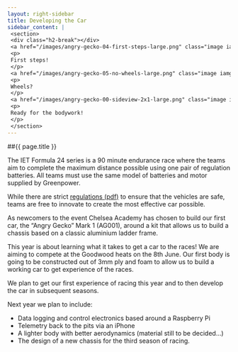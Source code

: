 ```yaml
---
layout: right-sidebar
title: Developing the Car
sidebar_content: |
 <section>
 <div class="h2-break"></div>
 <a href="/images/angry-gecko-04-first-steps-large.png" class="image iamge-full" data-lighter data-width="1200" data-height="900"><img src="/images/angry-gecko-04-first-steps.jpg" alt="Early construction of the chassis frame" /></a>
 <p>
 First steps!
 </p>
 <a href="/images/angry-gecko-05-no-wheels-large.png" class="image iamge-full" data-lighter data-width="1200" data-height="900"><img src="/images/angry-gecko-05-no-wheels.jpg" alt="Chassis without wheels" /></a>
 <p>
 Wheels?
 </p>
 <a href="/images/angry-gecko-00-sideview-2x1-large.png" class="image iamge-full" data-lighter data-width="1600" data-height="800"><img src="/images/angry-gecko-00-sideview-2x1.jpg" alt="Side view of the Angry Gecko car frame" /></a>
 <p>
 Ready for the bodywork!
 </p>
 </section>
---
```

##{{ page.title }}

The IET Formula 24 series is a 90 minute endurance race where the teams aim to complete the maximum distance possible using one pair of regulation batteries. All teams must use the same model of batteries and motor supplied by Greenpower. 

While there are strict [regulations (pdf)](http://www.greenpower.co.uk/sites/default/files/library/Greenpower%202014%20Regulations.pdf) to ensure that the vehicles are safe, teams are free to innovate to create the most effective car possible.

As newcomers to the event Chelsea Academy has chosen to build our first car, the “Angry Gecko” Mark 1 (AG001), around a kit that allows us to build a chassis based on a classic aluminium ladder frame.

This year is about learning what it takes to get a car to the races! We are aiming to compete at the Goodwood heats on the 8th June. Our first body is going to be constructed out of 3mm ply and foam to allow us to build a working car to get experience of the races. 

We plan to get our first experience of racing this year and to then develop the car in subsequent seasons.

Next year we plan to include:

* Data logging and control electronics based around a Raspberry Pi
* Telemetry back to the pits via an iPhone
* A lighter body with better aerodynamics (material still to be decided...)
* The design of a new chassis for the third season of racing.